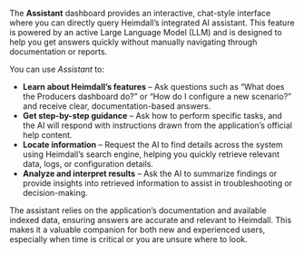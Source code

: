 The **Assistant** dashboard provides an interactive, chat-style interface where you can directly query Heimdall’s integrated AI assistant. This feature is powered by an active Large Language Model (LLM) and is designed to help you get answers quickly without manually navigating through documentation or reports.

You can use _Assistant_ to:

* **Learn about Heimdall’s features** – Ask questions such as “What does the Producers dashboard do?” or “How do I configure a new scenario?” and receive clear, documentation-based answers.
* **Get step-by-step guidance** – Ask how to perform specific tasks, and the AI will respond with instructions drawn from the application’s official help content.
* **Locate information** – Request the AI to find details across the system using Heimdall’s search engine, helping you quickly retrieve relevant data, logs, or configuration details.
* **Analyze and interpret results** – Ask the AI to summarize findings or provide insights into retrieved information to assist in troubleshooting or decision-making.

The assistant relies on the application’s documentation and available indexed data, ensuring answers are accurate and relevant to Heimdall. This makes it a valuable companion for both new and experienced users, especially when time is critical or you are unsure where to look.
